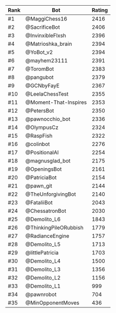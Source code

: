 Rank|Bot|Rating
---|---|---
#1|@MaggiChess16|2416
#2|@SacrificeBot|2406
#3|@InvinxibleFlxsh|2396
#4|@Matrioshka_brain|2394
#5|@YoBot_v2|2394
#6|@mayhem23111|2391
#7|@ToromBot|2383
#8|@pangubot|2379
#9|@GCNbyFayE|2367
#10|@LeelaChessTest|2355
#11|@Moment-That-Inspires|2353
#12|@PetersBot|2350
#13|@pawnocchio_bot|2336
#14|@OlympusCz|2324
#15|@RaspFish|2322
#16|@colinbot|2276
#17|@PositionalAI|2254
#18|@magnusglad_bot|2175
#19|@OpeningsBot|2161
#20|@PatriciaBot|2154
#21|@pawn_git|2144
#22|@TheUnforgivingBot|2140
#23|@FataliiBot|2043
#24|@ChessatronBot|2030
#25|@Demolito_L6|1843
#26|@ThinkingPileORubbish|1779
#27|@RadianceEngine|1757
#28|@Demolito_L5|1713
#29|@littlePatricia|1703
#30|@Demolito_L4|1500
#31|@Demolito_L3|1356
#32|@Demolito_L2|1156
#33|@Demolito_L1|999
#34|@pawnrobot|704
#35|@MinOpponentMoves|436
